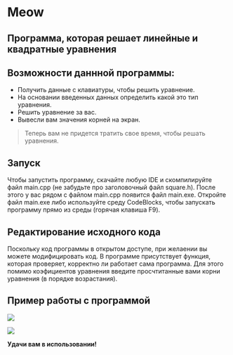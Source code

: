 # Meow
## Программа, которая решает линейные и квадратные уравнения
## Возможности даннной программы:

- Получить данные с клавиатуры, чтобы решить уравнение.
- На основании введенных данных определить какой это тип уравнения.
- Решить уравнение за вас.
- Вывесли вам значения корней на экран.

> Теперь вам не придется тратить свое время,
> чтобы решать уравнения.

## Запуск

Чтобы запустить программу, скачайте любую IDE и скомпилируйте файл main.cpp (не забудьте про заголовочный файл square.h). После этого у вас рядом с файлом main.cpp появится файл main.exe. Откройте файл main.exe либо используйте среду CodeBlocks, чтобы запускать программу прямо из среды (горячая клавиша F9).

## Редактирование исходного кода

Поскольку код программы в открытом доступе, при желаении вы можете модифицировать код. В программе присутствует функция, которая проверяет, корректно ли работает сама программа. Для этого помимо коэфициентов уравнения введите просчтитанные вами корни уравнения (в порядке возрастания).

## Пример работы с программой

![](https://sun9-35.userapi.com/impg/da4xoDit6zX91MrgGJ99OZpCFK1WqIEJ-Zi_gg/h0mDyo7QRhI.jpg?size=1103x635&quality=96&sign=cec31cc2a22ef01f8db38557871db8f1&type=album)

![](https://sun9-5.userapi.com/impg/cVjCpgYI7QEW4D9CsnB3QktrbmthbyjizpYdzA/phcYHSJqoV8.jpg?size=1103x638&quality=96&sign=66cda9a73abb424712d9341402872d06&type=album)

**Удачи вам в использовании!**
